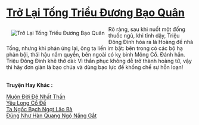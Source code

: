 <a href="https://truyenwiki.net/tro-lai-tong-trieu-duong-bao-quan.35948/" title="Trở Lại Tống Triều Đương Bạo Quân"><h1>Trở Lại Tống Triều Đương Bạo Quân</h1></a><div style="display:table"><img align="right" style="float: left; padding: 10px;" src="https://truyenwiki.net/a/img/str/src/35948.jpg" alt="Trở Lại Tống Triều Đương Bạo Quân">Rõ ràng, sau khi nuốt một đống thuốc ngủ, khi tỉnh dậy, Triệu Đông Đình hóa ra là Hoàng đế nhà Tống, nhưng khi phản ứng lại, ông ta liền im bặt: bên trong có các bộ hạ phản bội, thái hậu nắm quyền, bên ngoài có kỵ binh Mông Cổ. Đánh hắn. Triệu Đông Đình khẽ thở dài: Vì thần phục không dễ trở thành hoàng tử, vậy thì hãy đơn giản là bạo chúa và dùng bạo lực để khống chế sự hỗn loạn!</div><p><br><b>Truyện Hay Khác :</b></p><a href="https://truyenwiki.net/muon-doi-de-nhat-than.35174/" alt="Muôn Đời Đệ Nhất Thần">Muôn Đời Đệ Nhất Thần</a><br/><a href="https://github.com/nownovels/wikidich/tree/master/truyenhay/35773" alt="Yêu Long Cổ Đế">Yêu Long Cổ Đế</a><br/><a href="https://github.com/nownovels/wikidich/tree/master/truyenhay/36131" alt="Ta Ngốc Bạch Ngọt Lão Bà">Ta Ngốc Bạch Ngọt Lão Bà</a><br/><a href="https://sangtacviet.wordpress.com/2020/10/22/dung-nhu-han-quang-ngo-nang-gat/" alt="Đúng Như Hàn Quang Ngộ Nắng Gắt">Đúng Như Hàn Quang Ngộ Nắng Gắt</a><br/>